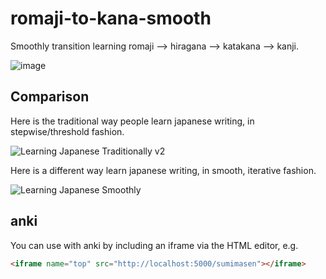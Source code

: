 # romaji-to-kana-smooth

Smoothly transition learning romaji ⟶ hiragana ⟶ katakana ⟶ kanji.

![image](https://user-images.githubusercontent.com/2068912/74113470-2bf6f980-4b59-11ea-88e9-af0955ea471b.png)

## Comparison

Here is the traditional way people learn japanese writing, in stepwise/threshold fashion.

![Learning Japanese Traditionally v2](https://user-images.githubusercontent.com/2068912/74687363-0e451800-5189-11ea-8df4-3058be711c0e.png)

Here is a different way learn japanese writing, in smooth, iterative fashion.

![Learning Japanese Smoothly](https://user-images.githubusercontent.com/2068912/74687287-d938c580-5188-11ea-8b38-bdaa2c8f86ee.png)

## anki

You can use with anki by including an iframe via the HTML editor, e.g.

```html
<iframe name="top" src="http://localhost:5000/sumimasen"></iframe>
```
